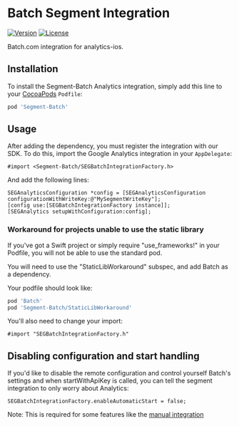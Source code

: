 # Batch Segment Integration

[![Version](https://img.shields.io/cocoapods/v/Segment-google-analytics.svg?style=flat)](http://cocoapods.org/pods/Segment-batch)
[![License](https://img.shields.io/cocoapods/l/Segment-google-analytics.svg?style=flat)](http://cocoapods.org/pods/Segment-batch)

Batch.com integration for analytics-ios.

## Installation

To install the Segment-Batch Analytics integration, simply add this line to your [CocoaPods](http://cocoapods.org) `Podfile`:

```ruby
pod 'Segment-Batch'
```

## Usage

After adding the dependency, you must register the integration with our SDK.  To do this, import the Google Analytics integration in your `AppDelegate`:

```objc
#import <Segment-Batch/SEGBatchIntegrationFactory.h>
```

And add the following lines:

```objc
SEGAnalyticsConfiguration *config = [SEGAnalyticsConfiguration configurationWithWriteKey:@"MySegmentWriteKey"];
[config use:[SEGBatchIntegrationFactory instance]];
[SEGAnalytics setupWithConfiguration:config];
```

### Workaround for projects unable to use the static library

If you've got a Swift project or simply require "use_frameworks!" in your Podfile, you will not be able to use the standard pod.

You will need to use the "StaticLibWorkaround" subspec, and add Batch as a dependency.  

Your podfile should look like:  

```ruby
pod 'Batch'
pod 'Segment-Batch/StaticLibWorkaround'
```

You'll also need to change your import:  

```obj
#import "SEGBatchIntegrationFactory.h"
```

## Disabling configuration and start handling

If you'd like to disable the remote configuration and control yourself Batch's settings and when startWithApiKey is called, you can tell the segment integration to only worry about Analytics:

```objc
SEGBatchIntegrationFactory.enableAutomaticStart = false;
```


Note: This is required for some features like the [manual integration](https://batch.com/doc/ios/advanced/manual-integration.html)
